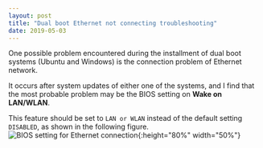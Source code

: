 ```yaml
---
layout: post
title: "Dual boot Ethernet not connecting troubleshooting"
date: 2019-05-03
---
```

One possible problem encountered during the installment of dual boot systems (Ubuntu and Windows) is the connection problem of Ethernet network.   

It occurs after system updates of either one of the systems, and I find that the most probable problem may be the BIOS setting on **Wake on LAN/WLAN**.   

This feature should be set to `LAN or WLAN` instead of the default setting `DISABLED`, as shown in the following figure.
![BIOS setting for Ethernet connection](http://Hangwei12358.github.io/img/bios_setting.jpg?raw=true){:height="80%" width="50%"}

